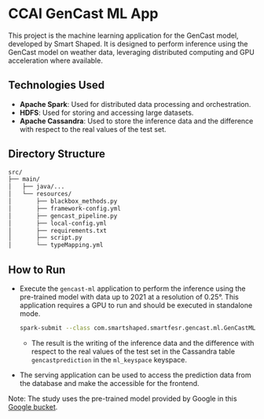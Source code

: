 # CCAI GenCast ML App

This project is the machine learning application for the GenCast model, developed by Smart Shaped. It is designed to perform inference using the GenCast model on weather data, leveraging distributed computing and GPU acceleration where available.

## Technologies Used

- **Apache Spark**: Used for distributed data processing and orchestration.
- **HDFS**: Used for storing and accessing large datasets.
- **Apache Cassandra**: Used to store the inference data and the difference with respect to the real values of the test set.

## Directory Structure

```bash
src/
├── main/
│   ├── java/...
│   └── resources/
│       ├── blackbox_methods.py
│       ├── framework-config.yml
│       ├── gencast_pipeline.py
│       ├── local-config.yml
│       ├── requirements.txt
│       ├── script.py
│       └── typeMapping.yml
```

## How to Run

- Execute the `gencast-ml` application to perform the inference using the pre-trained model with data up to 2021 at a resolution of 0.25°. This application requires a GPU to run and should be executed in standalone mode.

  ```bash
  spark-submit --class com.smartshaped.smartfesr.gencast.ml.GenCastMLApp --master spark://spark-master:7077 ./extra_jars/gencast-ml.jar
  ```

  - The result is the writing of the inference data and the difference with respect to the real values of the test set in the Cassandra table `gencastprediction` in the `ml_keyspace` keyspace.

- The serving application can be used to access the prediction data from the database and make the accessible for the frontend.

Note: The study uses the pre-trained model provided by Google in this [Google bucket](https://console.cloud.google.com/storage/browser/_details/dm_graphcast/gencast/params/GenCast%200p25deg%20Operational%20%3C2022.npz;tab=live_object?inv=1&invt=AbtElg).
